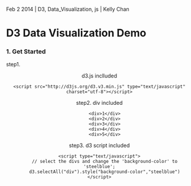 Feb 2 2014 | D3, Data_Visualization, js | Kelly Chan
# D3 Data Visualization Demo

### 1. Get Started

step1. <header> d3.js inclluded  
```
<script src="http://d3js.org/d3.v3.min.js" type="text/javascript" charset="utf-8"></script>
```
step2. <body> div included
```
    <div>1</div>
    <div>2</div>
    <div>3</div>
    <div>4</div>
    <div>5</div>
```
step3. <body> d3 script included
```
<script type="text/javascript">
    // select the divs and change the 'background-color' to 'steelblue';
    d3.selectAll("div").style("background-color","steelblue")
</script>
```
